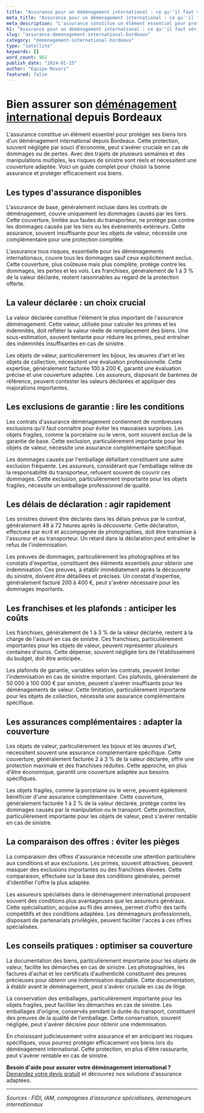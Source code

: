 ```yaml
---
title: "Assurance pour un déménagement international : ce qu''il faut vérifier"
meta_title: "Assurance pour un déménagement international : ce qu''il faut vérifier"
meta_description: "L'assurance constitue un élément essentiel pour protéger ses biens lors d'un déménagement international depuis Bordeaux. Cette protection, souvent nég."
h1: "Assurance pour un déménagement international : ce qu''il faut vérifier"
slug: "assurance-demenagement-international-bordeaux"
category: "demenagement-international-bordeaux"
type: "satellite"
keywords: []
word_count: 982
publish_date: "2024-01-15"
author: "Équipe Moverz"
featured: false
---
```



# Bien assurer son [déménagement international](/blog/international/guide) depuis Bordeaux

L'assurance constitue un élément essentiel pour protéger ses biens lors d'un déménagement international depuis Bordeaux. Cette protection, souvent négligée par souci d'économie, peut s'avérer cruciale en cas de dommages ou de pertes. Avec des trajets de plusieurs semaines et des manipulations multiples, les risques de sinistre sont réels et nécessitent une couverture adaptée. Voici un guide complet pour choisir la bonne assurance et protéger efficacement vos biens.

## Les types d'assurance disponibles

L'assurance de base, généralement incluse dans les contrats de déménagement, couvre uniquement les dommages causés par les tiers. Cette couverture, limitée aux fautes du transporteur, ne protège pas contre les dommages causés par les tiers ou les événements extérieurs. Cette assurance, souvent insuffisante pour les objets de valeur, nécessite une complémentaire pour une protection complète.

L'assurance tous risques, essentielle pour les déménagements internationaux, couvre tous les dommages sauf ceux explicitement exclus. Cette couverture, plus coûteuse mais plus complète, protège contre les dommages, les pertes et les vols. Les franchises, généralement de 1 à 3 % de la valeur déclarée, restent raisonnables au regard de la protection offerte.

## La valeur déclarée : un choix crucial

La valeur déclarée constitue l'élément le plus important de l'assurance déménagement. Cette valeur, utilisée pour calculer les primes et les indemnités, doit refléter la valeur réelle de remplacement des biens. Une sous-estimation, souvent tentante pour réduire les primes, peut entraîner des indemnités insuffisantes en cas de sinistre.

Les objets de valeur, particulièrement les bijoux, les œuvres d'art et les objets de collection, nécessitent une évaluation professionnelle. Cette expertise, généralement facturée 100 à 200 €, garantit une évaluation précise et une couverture adaptée. Les assureurs, disposant de barèmes de référence, peuvent contester les valeurs déclarées et appliquer des majorations importantes.

## Les exclusions de garantie : lire les conditions

Les contrats d'assurance déménagement contiennent de nombreuses exclusions qu'il faut connaître pour éviter les mauvaises surprises. Les objets fragiles, comme la porcelaine ou le verre, sont souvent exclus de la garantie de base. Cette exclusion, particulièrement importante pour les objets de valeur, nécessite une assurance complémentaire spécifique.

Les dommages causés par l'emballage défaillant constituent une autre exclusion fréquente. Les assureurs, considérant que l'emballage relève de la responsabilité du transporteur, refusent souvent de couvrir ces dommages. Cette exclusion, particulièrement importante pour les objets fragiles, nécessite un emballage professionnel de qualité.

## Les délais de déclaration : agir rapidement

Les sinistres doivent être déclarés dans les délais prévus par le contrat, généralement 48 à 72 heures après la découverte. Cette déclaration, effectuée par écrit et accompagnée de photographies, doit être transmise à l'assureur et au transporteur. Un retard dans la déclaration peut entraîner le refus de l'indemnisation.

Les preuves de dommages, particulièrement les photographies et les constats d'expertise, constituent des éléments essentiels pour obtenir une indemnisation. Ces preuves, à établir immédiatement après la découverte du sinistre, doivent être détaillées et précises. Un constat d'expertise, généralement facturé 200 à 400 €, peut s'avérer nécessaire pour les dommages importants.

## Les franchises et les plafonds : anticiper les coûts

Les franchises, généralement de 1 à 3 % de la valeur déclarée, restent à la charge de l'assuré en cas de sinistre. Ces franchises, particulièrement importantes pour les objets de valeur, peuvent représenter plusieurs centaines d'euros. Cette dépense, souvent négligée lors de l'établissement du budget, doit être anticipée.

Les plafonds de garantie, variables selon les contrats, peuvent limiter l'indemnisation en cas de sinistre important. Ces plafonds, généralement de 50 000 à 100 000 € par sinistre, peuvent s'avérer insuffisants pour les déménagements de valeur. Cette limitation, particulièrement importante pour les objets de collection, nécessite une assurance complémentaire spécifique.

## Les assurances complémentaires : adapter la couverture

Les objets de valeur, particulièrement les bijoux et les œuvres d'art, nécessitent souvent une assurance complémentaire spécifique. Cette couverture, généralement facturée 2 à 3 % de la valeur déclarée, offre une protection maximale et des franchises réduites. Cette approche, en plus d'être économique, garantit une couverture adaptée aux besoins spécifiques.

Les objets fragiles, comme la porcelaine ou le verre, peuvent également bénéficier d'une assurance complémentaire. Cette couverture, généralement facturée 1 à 2 % de la valeur déclarée, protège contre les dommages causés par la manipulation ou le transport. Cette protection, particulièrement importante pour les objets de valeur, peut s'avérer rentable en cas de sinistre.

## La comparaison des offres : éviter les pièges

La comparaison des offres d'assurance nécessite une attention particulière aux conditions et aux exclusions. Les primes, souvent attractives, peuvent masquer des exclusions importantes ou des franchises élevées. Cette comparaison, effectuée sur la base des conditions générales, permet d'identifier l'offre la plus adaptée.

Les assureurs spécialisés dans le déménagement international proposent souvent des conditions plus avantageuses que les assureurs généraux. Cette spécialisation, acquise au fil des années, permet d'offrir des tarifs compétitifs et des conditions adaptées. Les déménageurs professionnels, disposant de partenariats privilégiés, peuvent faciliter l'accès à ces offres spécialisées.

## Les conseils pratiques : optimiser sa couverture

La documentation des biens, particulièrement importante pour les objets de valeur, facilite les démarches en cas de sinistre. Les photographies, les factures d'achat et les certificats d'authenticité constituent des preuves précieuses pour obtenir une indemnisation équitable. Cette documentation, à établir avant le déménagement, peut s'avérer cruciale en cas de litige.

La conservation des emballages, particulièrement importante pour les objets fragiles, peut faciliter les démarches en cas de sinistre. Les emballages d'origine, conservés pendant la durée du transport, constituent des preuves de la qualité de l'emballage. Cette conservation, souvent négligée, peut s'avérer décisive pour obtenir une indemnisation.

En choisissant judicieusement votre assurance et en anticipant les risques spécifiques, vous pourrez protéger efficacement vos biens lors du déménagement international. Cette protection, en plus d'être rassurante, peut s'avérer rentable en cas de sinistre.

**Besoin d'aide pour assurer votre déménagement international ?** [Demandez votre devis gratuit](https://moverz-bordeaux.fr/devis) et découvrez nos solutions d'assurance adaptées.

---

*Sources : FIDI, IAM, compagnies d'assurance spécialisées, déménageurs internationaux*
